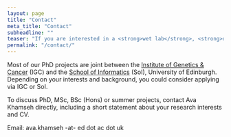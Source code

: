 ```yaml
---
layout: page
title: "Contact"
meta_title: "Contact"
subheadline: ""
teaser: "If you are interested in a <strong>wet lab</strong>, <strong>dry lab</strong> or a <strong>hybrid wet-dry</strong> lab PhD position in our group, please feel free to get in touch!"
permalink: "/contact/"
---
```


Most of our PhD projects are joint between the [Institute of Genetics & Cancer][1] (IGC) and the [School of Informatics][2] (SoI), University of Edinburgh. Depending on your interests and background, you could consider applying via IGC or SoI. 

To discuss PhD, MSc, BSc (Hons) or summer projects, contact Ava Khamseh directly, including a short statement about your research interests and CV. 

Email: ava.khamseh -at- ed dot ac dot uk


 [1]: https://www.ed.ac.uk/institute-genetics-cancer
 [2]: https://www.ed.ac.uk/informatics